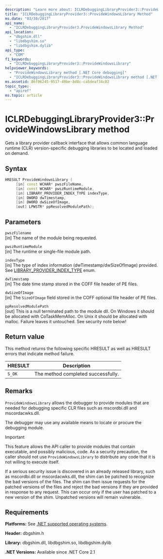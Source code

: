 ```yaml
---
description: "Learn more about: ICLRDebuggingLibraryProvider3::ProvideWindowsLibrary Method"
title: "ICLRDebuggingLibraryProvider3::ProvideWindowsLibrary Method"
ms.date: "03/30/2017"
api_name:
  - "ICLRDebuggingLibraryProvider3.ProvideWindowsLibrary Method"
api_location:
  - "dbgshim.dll"
  - "libdbgshim.so"
  - "libdbgshim.dylib"
api_type:
  - "COM"
f1_keywords:
  - "ICLRDebuggingLibraryProvider3::ProvideWindowsLibrary"
helpviewer_keywords:
  - "ProvideWindowsLibrary method [.NET Core debugging]"
  - "ICLRDebuggingLibraryProvider3::ProvideWindowsLibrary method [.NET Core debugging]"
ms.assetid: 86f06245-9517-49be-8d8c-ca5deaf34c02
topic_type:
  - "apiref"
ms.topic: article
---
```

# ICLRDebuggingLibraryProvider3::ProvideWindowsLibrary method

Gets a library provider callback interface that allows common language runtime (CLR) version-specific debugging libraries to be located and loaded on demand.

## Syntax

```cpp
HRESULT ProvideWindowsLibrary (
     [in] const WCHAR* pwszFileName,
     [in] const WCHAR* pwszRuntimeModule,
     [in] LIBRARY_PROVIDER_INDEX_TYPE indexType,
     [in] DWORD dwTimestamp,
     [in] DWORD dwSizeOfImage,
     [out] LPWSTR* ppResolvedModulePath);
```

## Parameters

`pwszFilename` \
[in] The name of the module being requested.

`pwszRuntimeModule` \
[in] The runtime or single-file module path.

`indexType` \
[in] The type of index information (dwTimestamp/dwSizeOfImage) provided. See [LIBRARY_PROVIDER_INDEX_TYPE](libraryproviderindextype-enumeration.md) enum.

`dwTimestamp` \
[in] The date time stamp stored in the COFF file header of PE files.

`dwSizeOfImage` \
[in] The `SizeOfImage` field stored in the COFF optional file header of PE files.

`ppResolvedModulePath` \
[out] This is a null terminated path to the module dll. On Windows it should be allocated with CoTaskMemAlloc. On Unix it should be allocated with malloc. Failure leaves it untouched. See security note below!

## Return value

This method returns the following specific HRESULT as well as HRESULT errors that indicate method failure.

| HRESULT | Description                        |
|---------|------------------------------------|
| `S_OK`  | The method completed successfully. |

## Remarks

`ProvideWindowsLibrary` allows the debugger to provide modules that are needed for debugging specific CLR files such as mscordbi.dll and mscordacwks.dll.

The debugger may use any available means to locate or procure the debugging module.

> [!IMPORTANT]
> This feature allows the API caller to provide modules that contain executable, and possibly malicious, code. As a security precaution, the caller should not use `ProvideWindowsLibrary` to distribute any code that it is not willing to execute itself.
>
> If a serious security issue is discovered in an already released library, such as mscordbi.dll or mscordacwks.dll, the shim can be patched to recognize the bad versions of the files. The shim can then issue requests for the patched versions of the files and reject the bad versions if they are provided in response to any request. This can occur only if the user has patched to a new version of the shim. Unpatched versions will remain vulnerable.

## Requirements

**Platforms:** See [.NET supported operating systems](https://github.com/dotnet/core/blob/main/os-lifecycle-policy.md).

**Header:** dbgshim.h

**Library:** dbgshim.dll, libdbgshim.so, libdbgshim.dylib

**.NET Versions:** Available since .NET Core 2.1

